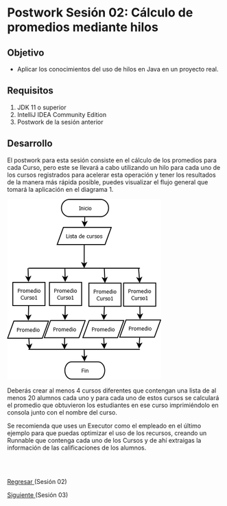 # Postwork Sesión 02: Cálculo de promedios mediante hilos 

## Objetivo 

- Aplicar los conocimientos del uso de hilos en Java en un proyecto real. 

## Requisitos 

1. JDK 11 o superior
2. IntelliJ IDEA Community Edition
3. Postwork de la sesión anterior

## Desarrollo

El postwork para esta sesión consiste en el cálculo de los promedios para cada Curso, pero este se llevará a cabo utilizando un hilo para cada uno de los cursos registrados para acelerar esta operación y tener los resultados de la manera más rápida posible, puedes visualizar el flujo general que tomará la aplicación en el diagrama 1.

![diagrama1](img/diagrama1.png)

Deberás crear al menos 4 cursos diferentes que contengan una lista de al menos 20 alumnos cada uno y para cada uno de estos cursos se calculará el promedio que obtuvieron los estudiantes en ese curso imprimiéndolo en consola junto con el nombre del curso.

Se recomienda que uses un Executor como el empleado en el último ejemplo para que puedas optimizar el uso de los recursos, creando un Runnable que contenga cada uno de los Cursos y de ahí extraigas la información de las calificaciones de los alumnos.


<br/>
<br/>

[Regresar ](../Readme.md)(Sesión 02)

[Siguiente ](../../Sesion-03/Readme.md)(Sesión 03)